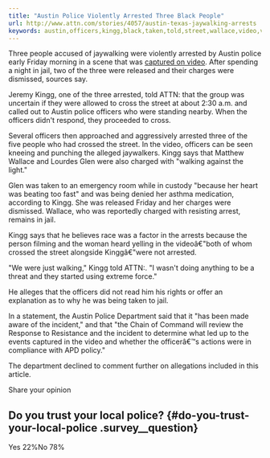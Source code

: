 ```yaml
---
title: "Austin Police Violently Arrested Three Black People"
url: http://www.attn.com/stories/4057/austin-texas-jaywalking-arrests
keywords: austin,officers,kingg,black,taken,told,street,wallace,video,violently,walking,arrested
---
```

Three people accused of jaywalking were violently arrested by Austin police early Friday morning in a scene that was [captured on video](https://photographyisnotacrime.com/2015/11/austin-police-beat-up-men-for-jaywalking-in-texas/). After spending a night in jail, two of the three were released and their charges were dismissed, sources say.

Jeremy Kingg, one of the three arrested, told ATTN: that the group was uncertain if they were allowed to cross the street at about 2:30 a.m. and called out to Austin police officers who were standing nearby. When the officers didn\'t respond, they proceeded to cross.

Several officers then approached and aggressively arrested three of the five people who had crossed the street. In the video, officers can be seen kneeing and punching the alleged jaywalkers. Kingg says that Matthew Wallace and Lourdes Glen were also charged with \"walking against the light.\"

Glen was taken to an emergency room while in custody \"because her heart was beating too fast\" and was being denied her asthma medication, according to Kingg. She was released Friday and her charges were dismissed. Wallace, who was reportedly charged with resisting arrest, remains in jail.

Kingg says that he believes race was a factor in the arrests because the person filming and the woman heard yelling in the videoâ€"both of whom crossed the street alongside Kinggâ€"were not arrested.

\"We were just walking,\" Kingg told ATTN:. \"I wasn\'t doing anything to be a threat and they started using extreme force.\"

He alleges that the officers did not read him his rights or offer an explanation as to why he was being taken to jail.

In a statement, the Austin Police Department said that it \"has been made aware of the incident,\" and that \"the Chain of Command will review the Response to Resistance and the incident to determine what led up to the events captured in the video and whether the officerâ€™s actions were in compliance with APD policy.\"

The department declined to comment further on allegations included in this article.

Share your opinion

Do you trust your local police? {#do-you-trust-your-local-police .survey__question}
-------------------------------

Yes 22%No 78%
